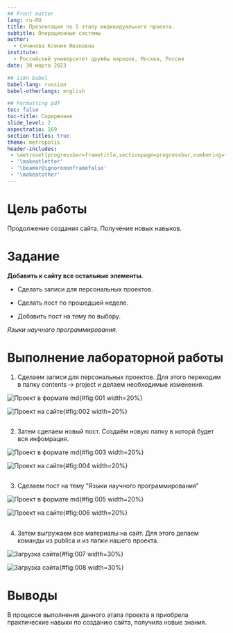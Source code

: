 ```yaml
---
## Front matter
lang: ru-RU
title: Презентация по 5 этапу индивидуального проекта.
subtitle: Операционные системы
author:
  - Сячинова Ксения Ивановна
institute:
  - Российский университет дружбы народов, Москва, Россия
date: 30 марта 2023

## i18n babel
babel-lang: russian
babel-otherlangs: english

## Formatting pdf
toc: false
toc-title: Содержание
slide_level: 2
aspectratio: 169
section-titles: true
theme: metropolis
header-includes:
 - \metroset{progressbar=frametitle,sectionpage=progressbar,numbering=fraction}
 - '\makeatletter'
 - '\beamer@ignorenonframefalse'
 - '\makeatother'
---
```


# Цель работы

Продолжение создания сайта. Получение новых навыков.

# Задание

**Добавить к сайту все остальные элементы.**

- Сделать записи для персональных проектов.

- Сделать пост по прошедшей неделе.

- Добавить пост на тему по выбору.

 *Языки научного программирования.*

# Выполнение лабораторной работы

1. Сделаем записи для персональных проектов. Для этого переходим в папку
contents -> project и делаем необходимые изменения.

![Проект в формате md](image/1.png){#fig:001 width=20%}

![Проект на сайте](image/2.png){#fig:002 width=20%}

##

2. Затем сделаем новый пост. Создаём новую папку в которй будет вся инфомрация. 

![Проект в формате md](image/3.png){#fig:003 width=20%}

![Проект на сайте](image/4.png){#fig:004 width=20%}

##

3. Сделаем пост на тему "Языки научного программирования"

![Проект в формате md](image/5.png){#fig:005 width=20%}

![Проект на сайте](image/6.png){#fig:006 width=20%}

##

4. Затем выгружаем все материалы на сайт. Для этого делаем команды из publica и из папки нашего проекта.

![Загрузка сайта](image/7.png){#fig:007 width=30%}

![Загрузка сайта](image/8.png){#fig:008 width=30%}

# Выводы

В процессе выполнения данного этапа проекта я приобрела практические навыки по созданию сайта, получила новые знания. 

